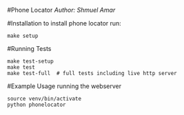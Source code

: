 #Phone Locator
*Author: Shmuel Amar*

#Installation
to install phone locator run:

```
make setup
```

#Running Tests

```
make test-setup
make test
make test-full  # full tests including live http server
```

#Example Usage
running the webserver

```
source venv/bin/activate
python phonelocator
```
